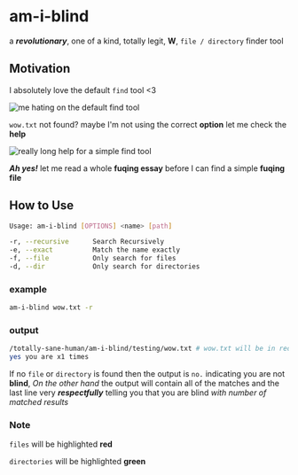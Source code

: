 # **am-i-blind**

a ***revolutionary***, one of a kind, totally legit, **W**, `file / directory` finder tool

## **Motivation**

I absolutely love the default `find` tool <3

![me hating on the default find tool](https://i.imgur.com/sxWFJKJ.gif)

`wow.txt` not found? maybe I'm not using the correct **option** let me check the **help**

![really long help for a simple find tool](https://i.imgur.com/X1OPrzW.png)

***Ah yes!*** let me read a whole **fuqing essay** before I can find a simple **fuqing file**

## **How to Use**

```bash
Usage: am-i-blind [OPTIONS] <name> [path]

-r, --recursive      Search Recursively
-e, --exact          Match the name exactly
-f, --file           Only search for files
-d, --dir            Only search for directories
```

### **example**

```bash
am-i-blind wow.txt -r 
```

### **output**

```bash
/totally-sane-human/am-i-blind/testing/wow.txt # wow.txt will be in red 
yes you are x1 times 
```

If no `file` or `directory` is found then the output is `no.` indicating you are not **blind**, *On the other hand* the output will contain all of the matches and the last line very ***respectfully*** telling you that you are blind *with number of matched results*

### **Note**

`files` will be highlighted **red**

`directories` will be highlighted **green**

